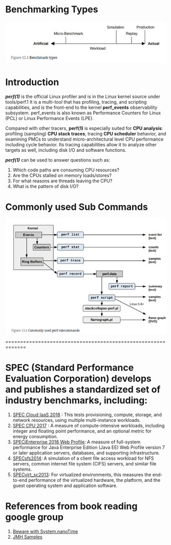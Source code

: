 # Benchmarking Types
![Benchmarking Types](./images/Ch12/Ch12-Benchmarking-Types.png)

# Introduction
**_perf(1)_** is the official Linux profiler and is in the Linux kernel source under tools/perf.1 It is a multi-tool that has profiling, tracing, and scripting capabilities, and is the front-end to the kernel **perf_events** observability subsystem. perf_events is also known as Performance Counters for Linux (PCL) or Linux Performance Events (LPE).

Compared with other tracers, **perf(1)** is especially suited for **CPU analysis**: profiling (sampling) **CPU stack traces**, tracing **CPU scheduler** behavior, and examining PMCs to understand micro-architectural level CPU performance including cycle behavior. Its tracing capabilities allow it to analyze other targets as well, including disk I/O and software functions.

**_perf(1)_** can be used to answer questions such as:
1. Which code paths are consuming CPU resources?
2. Are the CPUs stalled on memory loads/stores?
3. For what reasons are threads leaving the CPU?
4. What is the pattern of disk I/O?

# Commonly used Sub Commands
![Perf sub commands overview](./images/Ch13/Ch13-Perf-Subcommand-Overview.png)

=============================================================

# SPEC (Standard Performance Evaluation Corporation) develops and publishes a standardized set of industry benchmarks, including:
1. [SPEC Cloud IaaS 2018](https://www.spec.org/cloud_iaas2018/results/) : This tests provisioning, compute, storage, and network resources, using multiple multi-instance workloads.
2. [SPEC CPU 2017](https://www.spec.org/cpu2017/) : A measure of compute-intensive workloads, including integer and floating point performance, and an optional metric for energy consumption.
3. [SPECjEnterprise 2018 Web Profile](https://www.spec.org/jEnterprise2018web/docs/UsersGuide.html): A measure of full-system performance for Java Enterprise Edition (Java EE) Web Profile version 7 or later application servers, databases, and supporting infrastructure.
4. [SPECsfs2014](https://www.spec.org/sfs2014/): A simulation of a client file access workload for NFS servers, common internet file system (CIFS) servers, and similar file systems.
5. [SPECvirt_sc2013](https://www.spec.org/virt_sc2013/): For virtualized environments, this measures the end-to-end performance of the virtualized hardware, the platform, and the guest operating system and application software.

# References from book reading google group
1. [Beware with System.nanoTime](https://shipilev.net/blog/2014/nanotrusting-nanotime/)
2. [JMH Samples](https://github.com/openjdk/jmh/tree/master/jmh-samples/src/main/java/org/openjdk/jmh/samples)
